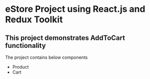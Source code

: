 # eStore Project using React.js and Redux Toolkit
## This project demonstrates AddToCart functionality

The project contains below components
- Product
- Cart

